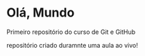 # Olá, Mundo
 Primeiro repositório do curso de Git e GitHub

 repositório criado duramnte uma aula ao vivo!
